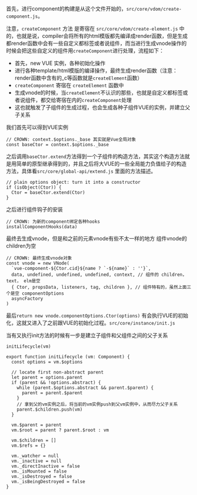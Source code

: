 首先，进行component的构建是从这个文件开始的，`src/core/vdom/create-component.js`。

注意，`createComponent` 方法 是寄宿在 `src/core/vdom/create-element.js` 中的，也就是说，compiler会将所有的html模版都先编译成render函数，但是生成都render函数中会有一些自定义都标签或者说组件，而当进行生成vnode操作的时候会把这些自定义的组件用`createComponent`进行处理，流程如下：

- 首先，new VUE 实例，各种初始化操作
- 进行各种template/html模版的编译操作，最终生成render函数（注意：render函数中含有的_c等函数就是`createElement`函数）
- `createComponent` 寄宿在 `createElement` 函数中
- 生成vnode的时候，当`createElement`不认识的那些，也就是自定义都标签或者说组件，都交给寄宿在内的`createComponent`处理
- 这也就触发了子组件的生成过程，也会生成各种子组件VUE的实例，并建立父子关系

我们首先可以得到VUE实例
```
// CROWN: context.$options._base 其实就是Vue全局对象
const baseCtor = context.$options._base
```

之后调用`baseCtor.extend`方法得到一个子组件的构造方法，其实这个构造方法就是用简单的原型继承得到的，并且之后将大VUE的一些全局能力负值给子的构造方法，具体看`src/core/global-api/extend.js` 里面的方法描述。
```
// plain options object: turn it into a constructor
if (isObject(Ctor)) {
  Ctor = baseCtor.extend(Ctor)
}
```

之后进行组件钩子的安装

```
// CROWN: 为新的component绑定各种hooks
installComponentHooks(data)
```

最终去生成vnode，但是和之前的元素vnode有些不太一样的地方
组件vnode的children为空
```
// CROWN: 最终生成vnode对象
const vnode = new VNode(
  `vue-component-${Ctor.cid}${name ? `-${name}` : ''}`,
  data, undefined, undefined, undefined, context, // 组件的 children， text， elm是空
  { Ctor, propsData, listeners, tag, children }, // 组件特有的，虽然上面三个是空 componentOptions
  asyncFactory
)
```

最后`return new vnode.componentOptions.Ctor(options)` 有会执行VUE的初始化，这就又进入了之前跟VUE的初始化过程。`src/core/instance/init.js`

当有又执行init方法的时候有一步是建立子组件和父组件之间的父子关系

```
initLifecycle(vm)
```

```
export function initLifecycle (vm: Component) {
  const options = vm.$options

  // locate first non-abstract parent
  let parent = options.parent
  if (parent && !options.abstract) {
    while (parent.$options.abstract && parent.$parent) {
      parent = parent.$parent
    }
    // 拿到父的vm实例之后，将当前的vm实例push到父vm实例中，从而尽力父子关系
    parent.$children.push(vm)
  }

  vm.$parent = parent
  vm.$root = parent ? parent.$root : vm

  vm.$children = []
  vm.$refs = {}

  vm._watcher = null
  vm._inactive = null
  vm._directInactive = false
  vm._isMounted = false
  vm._isDestroyed = false
  vm._isBeingDestroyed = false
}
```